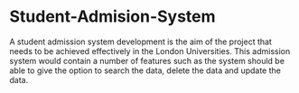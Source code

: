 # Student-Admision-System
A student admission system development is the aim of the project that needs to be achieved effectively in the London Universities. This admission system would contain a number of features such as the system should be able to give the option to search the data, delete the data and update the data. 
